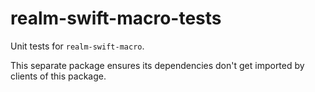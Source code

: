 # realm-swift-macro-tests
Unit tests for `realm-swift-macro`. 

This separate package ensures its dependencies don't get imported by clients of this package.

